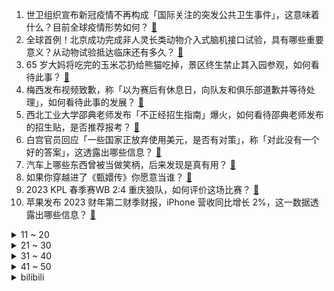 1. 世卫组织宣布新冠疫情不再构成「国际关注的突发公共卫生事件」，这意味着什么？目前全球疫情形势如何？ [:link:](https://www.zhihu.com/question/599295788)
2. 全球首例！北京成功完成非人灵长类动物介入式脑机接口试验，具有哪些重要意义？从动物试验抵达临床还有多久？ [:link:](https://www.zhihu.com/question/599231157)
3. 65 岁大妈将吃完的玉米芯扔给熊猫吃掉，景区终生禁止其入园参观，如何看待此事？ [:link:](https://www.zhihu.com/question/599176585)
4. 梅西发布视频致歉，称「以为赛后有休息日，向队友和俱乐部道歉并等待处理」，如何看待此事的发展？ [:link:](https://www.zhihu.com/question/599327462)
5. 西北工业大学邵典老师发布「不正经招生指南」爆火，如何看待邵典老师发布的招生贴，是否推荐报考？ [:link:](https://www.zhihu.com/question/598539429)
6. 白宫官员回应「一些国家正放弃使用美元，是否有对策」，称「对此没有一个好的答案」，这透露出哪些信息？ [:link:](https://www.zhihu.com/question/599201029)
7. 汽车上哪些东西曾被当做笑柄，后来发现是真有用？ [:link:](https://www.zhihu.com/question/598619006)
8. 如果你穿越进了《甄嬛传》你愿意当谁？ [:link:](https://www.zhihu.com/question/378551167)
9. 2023 KPL 春季赛WB 2:4 重庆狼队，如何评价这场比赛？ [:link:](https://www.zhihu.com/question/599270003)
10. 苹果发布 2023 财年第二财季财报，iPhone 营收同比增长 2%，这一数据透露出哪些信息？ [:link:](https://www.zhihu.com/question/599170900)
<details>
<summary>11 ~ 20</summary>

11. 下班后能用来运动的时间不多，想获得最佳健体效果，是短时间快跑合适，还是长时间慢跑更好？ [:link:](https://www.zhihu.com/question/594599262)
12. 独立开发者靠什么赚钱？ [:link:](https://www.zhihu.com/question/591944056)
13. 父母能给孩子最大的帮助是什么？ [:link:](https://www.zhihu.com/question/591115658)
14. 宝宝到底几个月加辅食？初次添加辅食，有哪些注意事项？ [:link:](https://www.zhihu.com/question/515714576)
15. 准备要二胎，需要和老大商量吗？如何与孩子沟通这件事？ [:link:](https://www.zhihu.com/question/514385576)
16. 如果人类被老鹰攻击，如何才能活命？ [:link:](https://www.zhihu.com/question/515362116)
17. 如何评价柯洁在烂柯杯中被赖均辅逆转翻盘？ [:link:](https://www.zhihu.com/question/599249730)
18. 如何看待山东烟台招远文旅局回应「大爷单手拿起 25 公斤金砖」称「不作数，需垂直拿起 25 秒」？ [:link:](https://www.zhihu.com/question/598978881)
19. 为什么说《西游记后传》是被低估的神作？它神在哪？ [:link:](https://www.zhihu.com/question/542181254)
20. 格力发布公告将董明珠股份状态更正为「质押」，此前消息称其 1150 万股股份遭冻结，哪些信息值得关注？ [:link:](https://www.zhihu.com/question/599173828)
</details>
<details>
<summary>21 ~ 30</summary>

21. 沙利文和布林肯计划相继访问沙特阿拉伯，美国 CIA 副局长「挑拨」中沙关系，哪些信息值得关注？ [:link:](https://www.zhihu.com/question/599238266)
22. 摸猫的头时，猫为什么常常会闭眼？ [:link:](https://www.zhihu.com/question/39598726)
23. 特斯拉再次涨价，Model S 及Model X 全系车型售价上调 19000 元，涨价原因是什么？ [:link:](https://www.zhihu.com/question/599163298)
24. 民调发现超 6 成青年感觉自己存在「社交卡顿」，如何看待当下年轻人社交欲望不强？回避社交的原因是什么？ [:link:](https://www.zhihu.com/question/599206009)
25. 女子因男友要求旅行 AA 提分手，情侣旅游应该 AA 吗，情侣间应该如何处理共同产生的花费？ [:link:](https://www.zhihu.com/question/598066805)
26. 杭州亚运会《英雄联盟》项目参与试训选手名单公布，目前看哪个位置最有底气能拿得出手？ [:link:](https://www.zhihu.com/question/599016740)
27. 如何评价「浪姐 4」《乘风 2023》第一期？ [:link:](https://www.zhihu.com/question/599180062)
28. 武松喝的十八碗酒是醪糟，还是米酒或者黄酒？ [:link:](https://www.zhihu.com/question/358481344)
29. 《崩坏：星穹铁道》可可利亚死后，布洛妮娅对主角团的处理是否得当，开拓者们是否为纯奉献类的角色？ [:link:](https://www.zhihu.com/question/598974887)
30. 一个人的智商重要，还是情商重要？ [:link:](https://www.zhihu.com/question/598248246)
</details>
<details>
<summary>31 ~ 40</summary>

31. 佐助杀了鼬之后为什么不高兴？ [:link:](https://www.zhihu.com/question/589878763)
32. 为什么你会和曾经最好的朋友渐行渐远？ [:link:](https://www.zhihu.com/question/598928671)
33. 如何评价 2023 季中赛 Bin 赛后用英文接受采访？在电竞选手里算什么水平？ [:link:](https://www.zhihu.com/question/599000964)
34. AI 的快速发展降低了短视频的制作门槛，普通人如何抓住这一次的风口？ [:link:](https://www.zhihu.com/question/599013780)
35. 带孩子外出，妈咪包里需要有哪些必备品？ [:link:](https://www.zhihu.com/question/551097005)
36. 现在为什么没有小时候那么快乐 ？ [:link:](https://www.zhihu.com/question/598015096)
37. 车子是不是在高速上行驶很省油？ [:link:](https://www.zhihu.com/question/593960934)
38. 为什么说 304 不锈钢不能装牛奶，碳酸饮料和茶呢？有什么影响？ [:link:](https://www.zhihu.com/question/449576554)
39. 每天都在办公室工作，不会接触到阳光，还需要涂防晒吗？ [:link:](https://www.zhihu.com/question/590781339)
40. 如果让你选择漫威英雄的一种能力，你会选择什么？ [:link:](https://www.zhihu.com/question/596573138)
</details>
<details>
<summary>41 ~ 50</summary>

41. 为什么西安，重庆会成为网红城市？ [:link:](https://www.zhihu.com/question/274855439)
42. 如何评价1939年波兰战役期间德军的技战术水平？ [:link:](https://www.zhihu.com/question/576131651)
43. 新冠疫情不再构成「国际关注的突发公共卫生事件」，对于国际旅行和跨国贸易有何影响？全球疫苗接种有何变化？ [:link:](https://www.zhihu.com/question/599296442)
44. 合肥有哪些值得一去的餐厅？ [:link:](https://www.zhihu.com/question/35665594)
45. 立夏时节万物繁茂，这一天有哪些习俗？你拍到了什么夏季好风光？ [:link:](https://www.zhihu.com/question/599314417)
46. 《漫长的季节》里面龚彪非死不可吗？ [:link:](https://www.zhihu.com/question/598721328)
47. 心理学中有哪些影响世界的发现？ [:link:](https://www.zhihu.com/question/596073905)
48. 《漫长的季节》中王阳最后为什么不和沈墨走？ [:link:](https://www.zhihu.com/question/599089121)
49. 金庸小说在改编成影视的时候，有哪些地方经常被改动？ [:link:](https://www.zhihu.com/question/589557922)
50. 是不是有越来越多的父亲无法与孩子好好沟通了？为什么？ [:link:](https://www.zhihu.com/question/308691829)
</details><details>
<summary>bilibili</summary>

1. 【老番茄】我求婚啦！！ [:link:](//www.bilibili.com/video/BV12h4y1n7tt)
2. 《崩坏：星穹铁道》千星纪游PV：「有关星空的寓言集•其一」 [:link:](//www.bilibili.com/video/BV1EM4y1h7Vm)
3. 家里出道的第一天！希望得到大家的鼓励... [:link:](//www.bilibili.com/video/BV1ro4y1w7Vs)
4. 爆肝一个月，我做了一个15万单词数的英语外刊阅读库，可以记笔记，更有AI翻译功能，超级好用！ [:link:](//www.bilibili.com/video/BV1NM4y1b7jH)
5. 真的不是全国都这样的吗？ [:link:](//www.bilibili.com/video/BV1Xa4y137u7)
6. 谭sir这段纯爱采访，我可以看一天！ [:link:](//www.bilibili.com/video/BV1Ah4y1J7An)
7. 打造猫德学院娱乐休闲中心，让小猫咪们德智体美劳全面发展 [:link:](//www.bilibili.com/video/BV13o4y1A7Jp)
8. 家人们谁懂啊 琛总的现场看一眼就会爆炸 [:link:](//www.bilibili.com/video/BV18X4y1U7u5)
9. 和 牛 宴 天 花 板 [:link:](//www.bilibili.com/video/BV18V4y1k7Kk)
10. 俩帅小伙挑战世界最辣泡面，结果翻车了？ [:link:](//www.bilibili.com/video/BV12s4y1g71E)
<details>
<summary>11 ~ 20</summary>

11. 把鲱鱼罐头做成灌汤包给兄弟吃，兄弟好吃到哭！！！ [:link:](//www.bilibili.com/video/BV19M411G7V4)
12. 热知识！原来淄博的“烧烤”其实指的是两种东西！ [:link:](//www.bilibili.com/video/BV11z4y1Y7rr)
13. 辞职回家的一年，到底可以收获什么… [:link:](//www.bilibili.com/video/BV1bX4y1U7CN)
14. 体验极限12小时刷蚌埠！龙虾确实爽！看完你们能蚌埠住吗？ [:link:](//www.bilibili.com/video/BV17P411m7Te)
15. “b站艳后”点评《闪耀暖暖》中的埃及艳后套装！ [:link:](//www.bilibili.com/video/BV1ZM4y1t7pN)
16. 我们补了流浪地球2被删减的1分钟【太空电梯是如何建成的】【我的世界】【国家建筑师】 [:link:](//www.bilibili.com/video/BV1oM411G769)
17. 排队2小时人均不过百的海鲜火锅？招牌醉鸡煲酒香扑鼻鲜掉牙了【凭啥排长队ep06- 威皇广福和小海鲜】 [:link:](//www.bilibili.com/video/BV1wh411L7VX)
18. 《自制沉浸逝战斗电竞仓》 [:link:](//www.bilibili.com/video/BV1Ga4y1G7eP)
19. 可她是灰姑娘诶！  上海CP29 [:link:](//www.bilibili.com/video/BV1Bh411L7Ph)
20. 饮 食 男 女【01】 [:link:](//www.bilibili.com/video/BV1H24y1T7rX)
</details>
<details>
<summary>21 ~ 30</summary>

21. 没一个怕死的 [:link:](//www.bilibili.com/video/BV1MX4y127MR)
22. 谈判、混改、八战七败，中国钢铁产业黑暗往事 [:link:](//www.bilibili.com/video/BV16X4y127gP)
23. 男人减速带之游戏武器现实版 [:link:](//www.bilibili.com/video/BV1zo4y1x7Gk)
24. 为什么现在再也没人提“百慕大三角”了？ [:link:](//www.bilibili.com/video/BV16z4y1h7gh)
25. 骑行去新疆，走出六百公里无人区来到最孤独的城市茫崖，这里发展的还不错嘛 [:link:](//www.bilibili.com/video/BV1ih411L7wb)
26. 【时代少年团】[理想之途]演唱会直播版 [:link:](//www.bilibili.com/video/BV1Hh411L7Br)
27. “可是雪啊，飘进老爹的店” [:link:](//www.bilibili.com/video/BV1oc411T73U)
28. 双向奔赴的爱！宋亚轩超绝演唱5:23pm&从今以后 [:link:](//www.bilibili.com/video/BV17o4y1x7ba)
29. 《如何快速变老》：给所有人的科学变老指南 [:link:](//www.bilibili.com/video/BV1Fo4y1L7AU)
30. CP29和我一起跳舞 [:link:](//www.bilibili.com/video/BV1us4y137PS)
</details>
<details>
<summary>31 ~ 40</summary>

31. 每秒176.65转！许昕VS高速机摄影机，谁会更胜一筹？ [:link:](//www.bilibili.com/video/BV1es4y137vg)
32. 去而复来 [:link:](//www.bilibili.com/video/BV1LP411m7j6)
33. 你们这帮人食不食油饼啊哈哈哈哈哈哈哈哈哈哈哈哈哈哈哈哈哈哈哈哈哈 [:link:](//www.bilibili.com/video/BV1PM4y1b7yt)
34. 我就不信，还有谁看完能学不会炒糖色 [:link:](//www.bilibili.com/video/BV1No4y1A7iH)
35. 《原神》剧情PV-「长生」 [:link:](//www.bilibili.com/video/BV1Vh411L7st)
36. 同学有些事情 你做不到可能是上天在保护你 [:link:](//www.bilibili.com/video/BV1LM4y1h78U)
37. 家人们！瑶出肉装了！ [:link:](//www.bilibili.com/video/BV1fM4y1t7xX)
38. 中国式教育，老师带领全班同学孤立差生结果酿成悲剧，是谁的错？ [:link:](//www.bilibili.com/video/BV1fz4y1Y71J)
39. 大无语事件#无语死了，是一个悲伤的故事 [:link:](//www.bilibili.com/video/BV1eX4y1U7gk)
40. 1级站撸爆杀腕豪！摸不到的数值怪！站撸无解！ [:link:](//www.bilibili.com/video/BV1Jh411L7NZ)
</details>
<details>
<summary>41 ~ 50</summary>

41. 成功学vs“武术大师” [:link:](//www.bilibili.com/video/BV1VP41117aM)
42. 内外网玩家公认巅峰剧情，专业配音邀您共赏！【明日方舟四周年活动《孤星》读剧情 Part 1】 [:link:](//www.bilibili.com/video/BV1Yh411L72H)
43. 超人强自己看了都没绷住 [:link:](//www.bilibili.com/video/BV1vs4y1w756)
44. 狐 主 任 本 体 Ⅱ [:link:](//www.bilibili.com/video/BV1Hh411L7JS)
45. 老板说：先让员工高兴了，我才有可能赚钱 [:link:](//www.bilibili.com/video/BV1TM411V74s)
46. 假期出去玩的你 [:link:](//www.bilibili.com/video/BV1EX4y127J9)
47. 东北街头71岁大爷国家二级厨师小摊，梅菜扣肉做了55年，一碗肉一斤！ [:link:](//www.bilibili.com/video/BV1sk4y1E722)
48. 《 优 雅 永 不 过 时 》 [:link:](//www.bilibili.com/video/BV1Kk4y1E7ZQ)
49. 东京人民，喜迎新装（但是崩铁） [:link:](//www.bilibili.com/video/BV1uM4y1h7Ps)
50. 502全寝被开。 [:link:](//www.bilibili.com/video/BV1mh4y1E7AC)
</details>
<details>
<summary>51 ~ 60</summary>

51. 离谱校规背后的故事 [:link:](//www.bilibili.com/video/BV1Vg4y1j7qX)
52. 我不会上错车了吧【水无月菌】 [:link:](//www.bilibili.com/video/BV1so4y1x7gc)
53. 我为什么不喜欢演刘备，以及三国开拍前试镜花絮 [:link:](//www.bilibili.com/video/BV15P411m718)
54. 躲狗狗 [:link:](//www.bilibili.com/video/BV1Xo4y147Qq)
55. 把我意大利炮拿来！ [:link:](//www.bilibili.com/video/BV1JM411G7yC)
56. 高低不能让这瑶骑我头上 [:link:](//www.bilibili.com/video/BV1DP411y7RS)
57. 雨雪、冰冻、陡坡！三天行程4600公里，睡不到10小时，特种兵式旅游是快乐还是遭罪？ [:link:](//www.bilibili.com/video/BV1Gs4y1X7jK)
58. 两年半时间画出这么几分钟动画 [:link:](//www.bilibili.com/video/BV1pM4y1h76b)
59. 艺术生三个月上岸(基础版仅供参考） [:link:](//www.bilibili.com/video/BV16h411L7Yr)
60. 【阿斗】观看人数不足4万，《恐怖游轮》的灵感来源！又一部挑战智商的烧脑电影《时空罪恶》 [:link:](//www.bilibili.com/video/BV1Ea4y157Vt)
</details>
<details>
<summary>61 ~ 70</summary>

61. 《明日方舟》EP -The cure [:link:](//www.bilibili.com/video/BV1WL411a7hp)
62. 小龙虾生蚝吃到爽,吸饱龙虾汤的泡面太香了! [:link:](//www.bilibili.com/video/BV1CM411g71Z)
63. 功德-1   体重+1 [:link:](//www.bilibili.com/video/BV1Qz4y1Y7Cf)
64. 往往免费的东西就要付出高昂的代价 [:link:](//www.bilibili.com/video/BV1pX4y1U7R9)
65. 怎么说呢...主打一个陪伴。 Met Gala红毯明星造型辣评 [:link:](//www.bilibili.com/video/BV13M4y1h7zd)
66. 超绝！马嘉祺演唱会惊艳翻唱《盛夏光年》现场饭拍，三段高音燃爆全场！ [:link:](//www.bilibili.com/video/BV1dM411G7yw)
67. 细读经典：最好的华语恐怖片，可能没有之一 [:link:](//www.bilibili.com/video/BV16g4y1L7dA)
68. 爆肝半年！蝙蝠侠排名第一的神作《黑暗骑士归来》 [:link:](//www.bilibili.com/video/BV1Az4y1Y7N9)
69. 我宣布我爸单飞了！ [:link:](//www.bilibili.com/video/BV1jM4y1h7D1)
70. 老乡们你们安心的在外边打工，家里的孩子你们就放心交给我吧 [:link:](//www.bilibili.com/video/BV1Ls4y1X7em)
</details>
<details>
<summary>71 ~ 80</summary>

71. 50000块零件，8个人拼21天！在乐高工厂上班也太快乐了吧！ [:link:](//www.bilibili.com/video/BV1ts4y137X6)
72. 五四高燃歌曲《破晓》 [:link:](//www.bilibili.com/video/BV1es4y1w7TV)
73. 带欣小萌走出社恐！！！ [:link:](//www.bilibili.com/video/BV1zo4y1A79x)
74. 什么才叫真正的歇好了 [:link:](//www.bilibili.com/video/BV1oP41127r3)
75. 【aespa】aespa《Thirsty》Track Video [:link:](//www.bilibili.com/video/BV1wM41137aT)
76. 电子竞技啊 全是爱情 [:link:](//www.bilibili.com/video/BV1DP41127fJ)
77. 我还是忘不了你的味道….. [:link:](//www.bilibili.com/video/BV1jo4y1x7Rn)
78. 【原神/星穹铁道|填翻】世界上另一个我！ [:link:](//www.bilibili.com/video/BV1Km4y1y71s)
79. 9.5分了，年度最佳预定！深度解说《漫长的季节》第二期 [:link:](//www.bilibili.com/video/BV1HM41137cd)
80. ⚡孝 子 驾 到⚡ [:link:](//www.bilibili.com/video/BV1ah411L7t2)
</details>
<details>
<summary>81 ~ 90</summary>

81. 史上经费最紧缺的太空电梯 没有之一 [:link:](//www.bilibili.com/video/BV1Vh411L7cX)
82. 趁叫练不在放纵一把 [:link:](//www.bilibili.com/video/BV1vk4y1E7Dz)
83. 跪着刷完！13家全国最强博物馆，审美暴击！ [:link:](//www.bilibili.com/video/BV1Yg4y1j7UE)
84. 杨戬：这就是二郎显圣真君！ [:link:](//www.bilibili.com/video/BV1ao4y1t7Pa)
85. 漫展上平平无奇的上班族一枚-瓦尔特杨 [:link:](//www.bilibili.com/video/BV1cM4y1b7BF)
86. C P 2 9 行 为 艺 术 [:link:](//www.bilibili.com/video/BV1hL411a7ag)
87. 刘邦灭秦|| 刘主任的一路向西，中年邦的奇幻漂流 [:link:](//www.bilibili.com/video/BV11V4y1d7w7)
88. 养一只中华田园犬有多香？它一点也不土，忠诚勇敢，自理能力强，不用多操心，给它一口饭吃跟你一辈子。 [:link:](//www.bilibili.com/video/BV1Gh411L7UZ)
89. “被倾注爱意雕刻出的作品将会拥有灵魂” [:link:](//www.bilibili.com/video/BV1614y1Z7BK)
90. 出去玩有多开心，回来写作业就有多开心 [:link:](//www.bilibili.com/video/BV17h4y1J74o)
</details>
<details>
<summary>91 ~ 100</summary>

91. 淄博，再见！应该不会再来了…… [:link:](//www.bilibili.com/video/BV1ch4y1J78t)
92. 《 鸡 哥 天 下 第 一 》 [:link:](//www.bilibili.com/video/BV1am4y1175K)
93. 圆脸正确变美思路 明星化妆师在线改妆 [:link:](//www.bilibili.com/video/BV1rc411T7LY)
94. 被上了发条的东亚人的一生 [:link:](//www.bilibili.com/video/BV1ko4y1x75k)
95. 还没开始就已经结束 [:link:](//www.bilibili.com/video/BV1io4y1x7RE)
96. 我一般不剪非的视频，这个号除外 [:link:](//www.bilibili.com/video/BV1os4y1g76t)
97. 开车不小心撞到了人，务必牢记这八点 [:link:](//www.bilibili.com/video/BV1xo4y1b7H3)
98. 【CP29】前方高能来袭 [:link:](//www.bilibili.com/video/BV1QM411g7aV)
99. 二营长竟然变成了萌妹子？ [:link:](//www.bilibili.com/video/BV1Tk4y1n7Jt)
100. 短短一分多钟，让全球石头人玩家宕机整整一年.... [:link:](//www.bilibili.com/video/BV1bm4y1C7Jr)
</details></details>